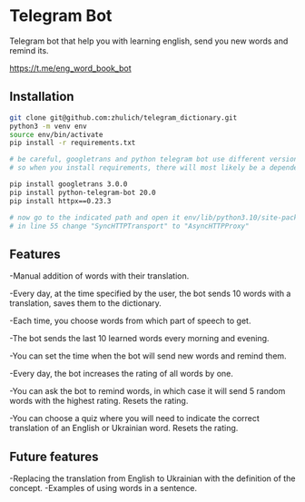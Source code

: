 # Telegram Bot

Telegram bot that help you with learning english, send you new words and remind its.

https://t.me/eng_word_book_bot

## Installation

```bash
git clone git@github.com:zhulich/telegram_dictionary.git
python3 -m venv env
source env/bin/activate
pip install -r requirements.txt

# be careful, googletrans and python telegram bot use different versions of httpx, 
# so when you install requirements, there will most likely be a dependency conflict.

pip install googletrans 3.0.0
pip install python-telegram-bot 20.0
pip install httpx==0.23.3

# now go to the indicated path and open it env/lib/python3.10/site-packages/googletrans/client.py, 
# in line 55 change "SyncHTTPTransport" to "AsyncHTTPProxy"
```

## Features
-Manual addition of words with their translation.

-Every day, at the time specified by the user, the bot sends 10 words with a translation, saves them to the dictionary.

-Each time, you choose words from which part of speech to get.

-The bot sends the last 10 learned words every morning and evening.

-You can set the time when the bot will send new words and remind them.

-Every day, the bot increases the rating of all words by one.

-You can ask the bot to remind  words, in which case it will send 5 random words with the highest rating. Resets the rating.

-You can choose a quiz where you will need to indicate the correct translation of an English or Ukrainian word. Resets the rating.


## Future features
-Replacing the translation from English to Ukrainian with the definition of the concept.
-Examples of using words in a sentence.
